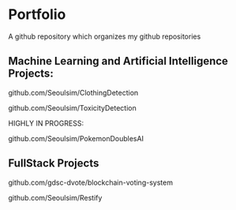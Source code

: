 # Portfolio
A github repository which organizes my github repositories

## Machine Learning and Artificial Intelligence Projects:

github.com/Seoulsim/ClothingDetection

github.com/Seoulsim/ToxicityDetection

HIGHLY IN PROGRESS:

github.com/Seoulsim/PokemonDoublesAI

## FullStack Projects
github.com/gdsc-dvote/blockchain-voting-system

github.com/Seoulsim/Restify <Private>
